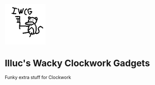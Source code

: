 ![Logo-Recovered](placeholder.png)

# Illuc's Wacky Clockwork Gadgets

Funky extra stuff for Clockwork
